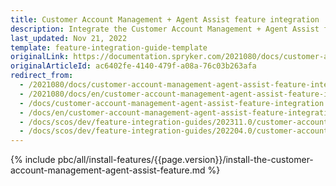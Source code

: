 ```yaml
---
title: Customer Account Management + Agent Assist feature integration
description: Integrate the Customer Account Management + Agent Assist feature into your project.
last_updated: Nov 21, 2022
template: feature-integration-guide-template
originalLink: https://documentation.spryker.com/2021080/docs/customer-account-management-agent-assist-feature-integration
originalArticleId: ac6402fe-4140-479f-a08a-76c03b263afa
redirect_from:
  - /2021080/docs/customer-account-management-agent-assist-feature-integration
  - /2021080/docs/en/customer-account-management-agent-assist-feature-integration
  - /docs/customer-account-management-agent-assist-feature-integration
  - /docs/en/customer-account-management-agent-assist-feature-integration
  - /docs/scos/dev/feature-integration-guides/202311.0/customer-account-management-agent-assist-feature-integration.html
  - /docs/scos/dev/feature-integration-guides/202204.0/customer-account-management-agent-assist-feature-integration.html
---
```


{% include pbc/all/install-features/{{page.version}}/install-the-customer-account-management-agent-assist-feature.md %} <!-- To edit, see /_includes/pbc/all/install-features/202311.0/install-the-customer-account-management-agent-assist-feature.md -->
